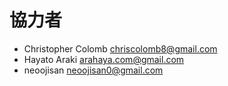 # 協力者

- Christopher Colomb [chriscolomb8@gmail.com](mailto:chriscolomb8@gmail.com)
- Hayato Araki [arahaya.com@gmail.com](mailto:arahaya.com@gmail.com)
- neoojisan [neoojisan0@gmail.com](mailto:neoojisan0@gmail.com)
